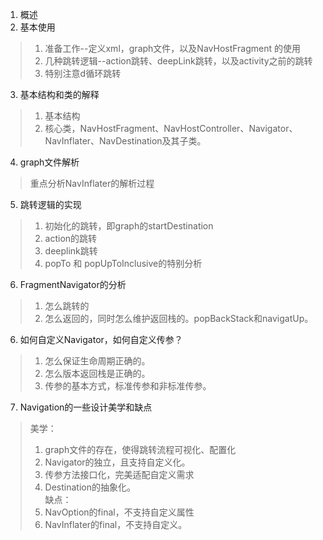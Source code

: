 1. 概述
2. 基本使用
> 1.  准备工作--定义xml，graph文件，以及NavHostFragment 的使用
> 2.  几种跳转逻辑--action跳转、deepLink跳转，以及activity之前的跳转
> 3.  特别注意d循环跳转

3. 基本结构和类的解释
> 1. 基本结构
> 2. 核心类，NavHostFragment、NavHostController、Navigator、NavInflater、NavDestination及其子类。

4. graph文件解析
> 重点分析NavInflater的解析过程

5. 跳转逻辑的实现
>1. 初始化的跳转，即graph的startDestination
>2. action的跳转
>3. deeplink跳转
>4. popTo 和 popUpToInclusive的特别分析

6. FragmentNavigator的分析
> 1. 怎么跳转的
> 2. 怎么返回的，同时怎么维护返回栈的。popBackStack和navigatUp。

6. 如何自定义Navigator，如何自定义传参？
>1.  怎么保证生命周期正确的。
>2.  怎么版本返回栈是正确的。
>3. 传参的基本方式，标准传参和非标准传参。

7. Navigation的一些设计美学和缺点
> 美学：<br>
>1. graph文件的存在，使得跳转流程可视化、配置化<br>
>2. Navigator的独立，且支持自定义化。<br>
>3. 传参方法接口化，完美适配自定义需求<br>
>4. Destination的抽象化。<br>
>缺点：<br>
>1. NavOption的final，不支持自定义属性<br>
>2. NavInflater的final，不支持自定义。

